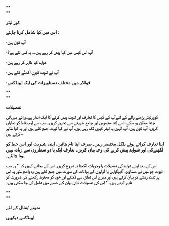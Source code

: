 **  
**

**کور لیٹر**

**اس میں کیا شامل کرنا چاہئے :**

**·آپ کون ہیں**

**·آپ اس کیس میں کیا پیش کر رہے ہیں۔۔ یہ کس لئے ہے؟**

**·شواہد کیا ظاہر کر رہے ہیں**

**·آپ نے ثبوت کیوں اکھٹّے کئے ہیں**

**·فولڈر میں مختلف دستاویزات کی ایک اپینڈکس**

**  
**

**تفصیلات**

**کوورلیٹر پڑھنے والے کے لئےآپ کے کیس کا تعارف اور ثبوت پیش کرنے کا ایک انداز ہے۔برائے مہربانی جتنا ممکن ہو سکے، اسے اتنا مخصوص اور جامع طریقے سے تحریر کریں۔ سب سے اہم نقاط کو نمایاں کریں: آپ کون ہیں، آپ انہیں یہ لیٹر کیوں لکھ رہی ہیں، آپ نے کیا ثبوت جمع کئے ہیں اور یہ کیا ظاہر کرتے ہیں –**

**اپنا تعارف کراتے ہوئے بلکل مختصر رہیں۔ صرف اپنا نام بتائیں، اپنی شہریت اور اس خط کو لکھنےکی اور شواہد پیش کرنے کی وجہ بیان کریں۔ تعارف ایک یا دو سطروں سے زیادہ نہیں ہونا چاہئے۔**

**اس کے بعد اپنے شواہد کی تفصیلات یا وجوہات لکھنا نہ شروع کریں۔ اس کے بجائے کہیں کہ ’’ یہ سب ثبوت جو میں نے دستاویز، آڈیوگواہی یا گواہوں کے بیانات کی صورت میں جمع کئے ہیں وہ واضح طور پہ اس پر تشدّد رشتے کو بیان کرتے ہیں اور میرے اس تعلق سے نکلنے اور خود کو محفوظ رکھنے کی ضرورت کو ظاہر کرتے ہیں۔‘‘ اس کی تفصیلات ذاتی بیان کے حصے میں شامل کی جا سکتی ہیں۔**

**  
**

**نمونے /مثال کے لئے**

**اپینڈکس دیکھیں**

